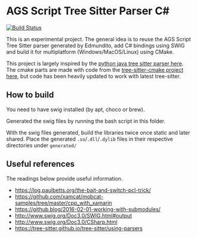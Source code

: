 # AGS Script Tree Sitter Parser C#

[![Build Status](https://dev.azure.com/ericoporto/ags-cs-tree-sitter/_apis/build/status/ericoporto.ags-cs-tree-sitter?branchName=master)](https://dev.azure.com/ericoporto/ags-cs-tree-sitter/_build/latest?definitionId=15&branchName=master)

This is an experimental project. The general idea is to reuse the AGS Script Tree
Sitter parser generated by Edmundito, add C# bindings using SWIG and build it
for multiplatform (Windows/MacOS/Linux) using CMake.

This project is largely inspired by the [python java tree sitter parser here](https://github.com/ericoporto/python-tree-sitter). The cmake parts are made with code from the [tree-sitter-cmake project here](https://github.com/Symbitic/tree-sitter-cmake), but code has been heavily updated to work with latest tree-sitter.

## How to build

You need to have swig installed (by apt, choco or brew).

Generated the swig files by running the bash script in this folder.

With the swig files generated, build the libraries twice once static and later shared. Place the generated `.so`/`.dll`/`.dylib` files in their respective directories under `generated/`

## Useful references

The readings below provide useful information.

- https://log.paulbetts.org/the-bait-and-switch-pcl-trick/
- https://github.com/xamcat/mobcat-samples/tree/master/cpp_with_xamarin
- https://github.blog/2016-02-01-working-with-submodules/
- http://www.swig.org/Doc3.0/SWIG.html#output
- http://www.swig.org/Doc3.0/CSharp.html
- https://tree-sitter.github.io/tree-sitter/using-parsers

